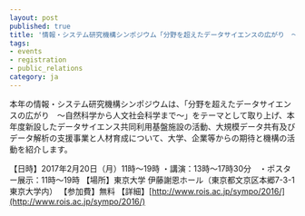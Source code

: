 ```yaml
---
layout: post
published: true
title: '情報・システム研究機構シンポジウム「分野を超えたデータサイエンスの広がり　〜自然科学から人文社会科学まで〜」(2017年2月20日)が開催されます。'
tags:
- events
- registration
- public_relations
category: ja
---
```

本年の情報・システム研究機構シンポジウムは、「分野を超えたデータサイエンスの広がり　〜自然科学から人文社会科学まで〜」をテーマとして取り上げ、本年度新設したデータサイエンス共同利用基盤施設の活動、大規模データ共有及びデータ解析の支援事業と人材育成について、大学、企業等からの期待と機構の活動を紹介します。

 
【日時】2017年2月20日（月）11時〜19時 ・講演：13時〜17時30分　・ポスター展示：11時〜19時
【場所】東京大学 伊藤謝恩ホール（東京都文京区本郷7-3-1 東京大学内）
【参加費】無料
【詳細】[http://www.rois.ac.jp/sympo/2016/](http://www.rois.ac.jp/sympo/2016/)